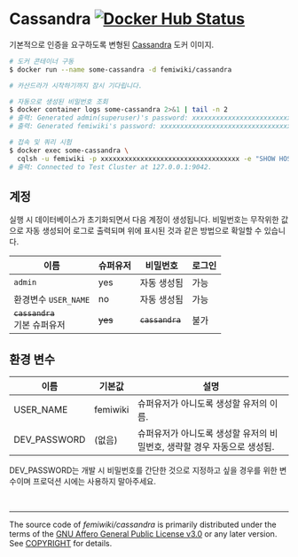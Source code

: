 # Cassandra [![Docker Hub Status]][docker hub link]

기본적으로 인증을 요구하도록 변형된 [Cassandra] 도커 이미지.

```bash
# 도커 콘테이너 구동
$ docker run --name some-cassandra -d femiwiki/cassandra

# 카산드라가 시작하기까지 잠시 기다립니다.

# 자동으로 생성된 비밀번호 조회
$ docker container logs some-cassandra 2>&1 | tail -n 2
# 출력: Generated admin(superuser)'s password: xxxxxxxxxxxxxxxxxxxxxxxxxxxxxxxxxxx
# 출력: Generated femiwiki's password: xxxxxxxxxxxxxxxxxxxxxxxxxxxxxxxxxxx

# 접속 및 쿼리 시험
$ docker exec some-cassandra \
  cqlsh -u femiwiki -p xxxxxxxxxxxxxxxxxxxxxxxxxxxxxxxxxxx -e "SHOW HOST;"
# 출력: Connected to Test Cluster at 127.0.0.1:9042.
```

## 계정

실행 시 데이터베이스가 초기화되면서 다음 계정이 생성됩니다. 비밀번호는 무작위한 값으로 자동 생성되어 로그로 출력되며 위에 표시된 것과 같은 방법으로 확일할 수 있습니다.

| 이름                              | 슈퍼유저 | 비밀번호        | 로그인 |
| --------------------------------- | -------- | --------------- | ------ |
| `admin`                           | yes      | 자동 생성됨     | 가능   |
| 환경변수 `USER_NAME`              | no       | 자동 생성됨     | 가능   |
| ~~`cassandra`~~<br/>기본 슈퍼유저 | ~~yes~~  | ~~`cassandra`~~ | 불가   |

## 환경 변수

| 이름         | 기본값   | 설명                                                                     |
| ------------ | -------- | ------------------------------------------------------------------------ |
| USER_NAME    | femiwiki | 슈퍼유저가 아니도록 생성할 유저의 이름.                                  |
| DEV_PASSWORD | (없음)   | 슈퍼유저가 아니도록 생성할 유저의 비밀번호, 생략할 경우 자동으로 생성됨. |

DEV_PASSWORD는 개발 시 비밀번호를 간단한 것으로 지정하고 싶을 경우를 위한 변수이며 프로덕션 시에는 사용하지 말아주세요.

&nbsp;

---

The source code of _femiwiki/cassandra_ is primarily distributed under the terms
of the [GNU Affero General Public License v3.0] or any later version. See
[COPYRIGHT] for details.

[docker hub status]: https://badgen.net/docker/pulls/femiwiki/cassandra/?icon=docker&label=pulls
[docker hub link]: https://hub.docker.com/r/femiwiki/cassandra/
[cassandra]: http://cassandra.apache.org/
[gnu affero general public license v3.0]: LICENSE
[copyright]: COPYRIGHT
